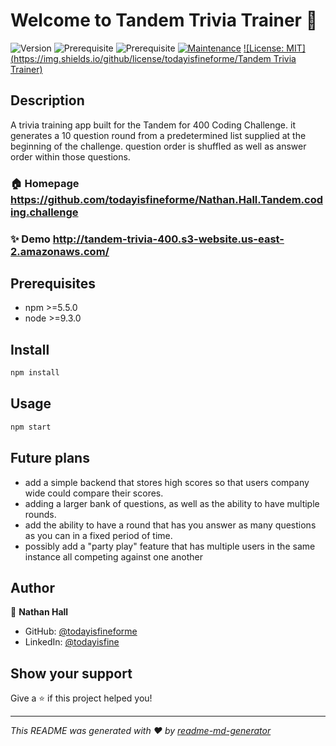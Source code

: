 # Welcome to Tandem Trivia Trainer 👋
![Version](https://img.shields.io/badge/version-1.0.0-blue.svg?cacheSeconds=2592000)
![Prerequisite](https://img.shields.io/badge/npm-%3E%3D5.5.0-blue.svg)
![Prerequisite](https://img.shields.io/badge/node-%3E%3D9.3.0-blue.svg)
[![Maintenance](https://img.shields.io/badge/Maintained%3F-yes-green.svg)](https://github.com/kefranabg/readme-md-generator/graphs/commit-activity)
[![License: MIT](https://img.shields.io/github/license/todayisfineforme/Tandem Trivia Trainer)](#)

## Description
 A trivia training app built for the Tandem for 400 Coding Challenge. it generates a 10 question round from a predetermined list supplied at the beginning of the challenge. question order is shuffled as well as answer order within those questions.

### 🏠 Homepage https://github.com/todayisfineforme/Nathan.Hall.Tandem.coding.challenge

### ✨ Demo http://tandem-trivia-400.s3-website.us-east-2.amazonaws.com/

## Prerequisites

- npm >=5.5.0
- node >=9.3.0

## Install

```sh
npm install
```

## Usage

```sh
npm start
```
## Future plans
- add a simple backend that stores high scores so that users company wide could compare their scores. 
- adding a larger bank of questions, as well as the ability to have multiple rounds.
- add the ability to have a round that has you answer as many questions as you can in a fixed period of time.
- possibly add a "party play" feature that has multiple users in the same instance all competing against one another

## Author

👤 **Nathan Hall**

* GitHub: [@todayisfineforme](https://github.com/todayisfineforme)
* LinkedIn: [@todayisfine](https://linkedin.com/in/todayisfine)

## Show your support

Give a ⭐️ if this project helped you!


***
_This README was generated with ❤️ by [readme-md-generator](https://github.com/kefranabg/readme-md-generator)_
